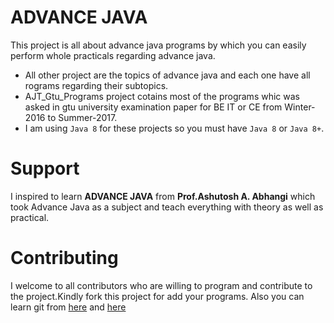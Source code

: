 # ADVANCE JAVA
This project is all about advance java programs by which you can easily perform whole practicals regarding advance java. 
- All other project are the topics of advance java and each one have all rograms regarding their subtopics.
- AJT_Gtu_Programs project cotains most of the programs whic was asked in gtu university examination paper for BE IT or CE from Winter-2016 to Summer-2017.
- I am using `Java 8` for these projects so you must have `Java 8` or `Java 8+`.

# Support
I inspired to learn **ADVANCE JAVA** from **Prof.Ashutosh A. Abhangi** which took Advance Java as a subject and teach everything with theory as well as
practical.

# Contributing
I welcome to all contributors who are willing to program and contribute to the project.Kindly fork this project for add your programs.
Also you can learn git from [here](https://www.youtube.com/watch?v=OdbBmvfThJY&list=PLsyeobzWxl7q2eaUkorLZExfd7qko9sZC&index=1) and [here](https://guides.github.com/activities/hello-world/)
